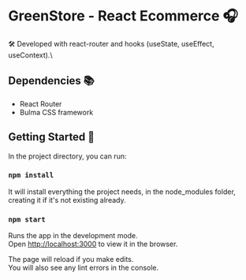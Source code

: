 # GreenStore - React Ecommerce 🎧
🛠 Developed with react-router and hooks (useState, useEffect, useContext).\

## Dependencies 📚
* React Router
* Bulma CSS framework 

## Getting Started 🚀

In the project directory, you can run:
### `npm install`

It will install everything the project needs, in the node_modules folder, creating it if it's not existing already.
### `npm start`

Runs the app in the development mode.\
Open [http://localhost:3000](http://localhost:3000) to view it in the browser.

The page will reload if you make edits.\
You will also see any lint errors in the console.
